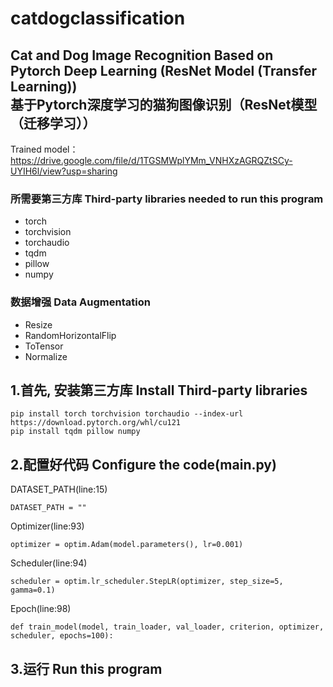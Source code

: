 # catdogclassification
## Cat and Dog Image Recognition Based on Pytorch Deep Learning (ResNet Model (Transfer Learning))<br/>基于Pytorch深度学习的猫狗图像识别（ResNet模型（迁移学习））

Trained model：https://drive.google.com/file/d/1TGSMWplYMm_VNHXzAGRQZtSCy-UYIH6l/view?usp=sharing

### 所需要第三方库 Third-party libraries needed to run this program
- torch
- torchvision
- torchaudio
- tqdm
- pillow
- numpy

### 数据增强 Data Augmentation
- Resize
- RandomHorizontalFlip
- ToTensor
- Normalize

## 1.首先, 安装第三方库 Install Third-party libraries
```
pip install torch torchvision torchaudio --index-url https://download.pytorch.org/whl/cu121
pip install tqdm pillow numpy
```

## 2.配置好代码 Configure the code(main.py)
DATASET_PATH(line:15)
```
DATASET_PATH = ""
```

Optimizer(line:93)
```
optimizer = optim.Adam(model.parameters(), lr=0.001)
```

Scheduler(line:94)
```
scheduler = optim.lr_scheduler.StepLR(optimizer, step_size=5, gamma=0.1)
```

Epoch(line:98)
```
def train_model(model, train_loader, val_loader, criterion, optimizer, scheduler, epochs=100):
```

## 3.运行 Run this program
